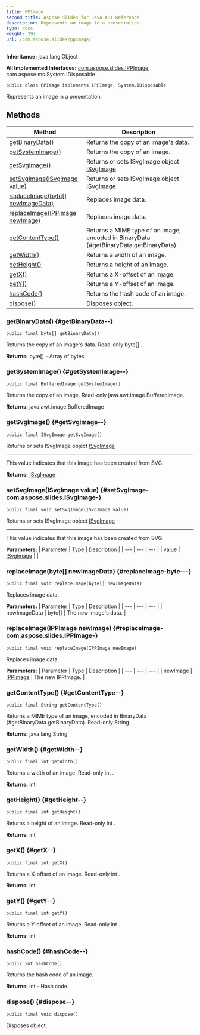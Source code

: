 ```yaml
---
title: PPImage
second_title: Aspose.Slides for Java API Reference
description: Represents an image in a presentation.
type: docs
weight: 397
url: /com.aspose.slides/ppimage/
---
```

**Inheritance:**
java.lang.Object

**All Implemented Interfaces:**
[com.aspose.slides.IPPImage](../../com.aspose.slides/ippimage), com.aspose.ms.System.IDisposable
```
public class PPImage implements IPPImage, System.IDisposable
```

Represents an image in a presentation.
## Methods

| Method | Description |
| --- | --- |
| [getBinaryData()](#getBinaryData--) | Returns the copy of an image's data. |
| [getSystemImage()](#getSystemImage--) | Returns the copy of an image. |
| [getSvgImage()](#getSvgImage--) | Returns or sets ISvgImage object [ISvgImage](../../com.aspose.slides/isvgimage) |
| [setSvgImage(ISvgImage value)](#setSvgImage-com.aspose.slides.ISvgImage-) | Returns or sets ISvgImage object [ISvgImage](../../com.aspose.slides/isvgimage) |
| [replaceImage(byte[] newImageData)](#replaceImage-byte---) | Replaces image data. |
| [replaceImage(IPPImage newImage)](#replaceImage-com.aspose.slides.IPPImage-) | Replaces image data. |
| [getContentType()](#getContentType--) | Returns a MIME type of an image, encoded in  BinaryData (\#getBinaryData.getBinaryData). |
| [getWidth()](#getWidth--) | Returns a width of an image. |
| [getHeight()](#getHeight--) | Returns a height of an image. |
| [getX()](#getX--) | Returns a X-offset of an image. |
| [getY()](#getY--) | Returns a Y-offset of an image. |
| [hashCode()](#hashCode--) | Returns the hash code of an image. |
| [dispose()](#dispose--) | Disposes object. |
### getBinaryData() {#getBinaryData--}
```
public final byte[] getBinaryData()
```


Returns the copy of an image's data. Read-only  byte[] .

**Returns:**
byte[] - Array of bytes
### getSystemImage() {#getSystemImage--}
```
public final BufferedImage getSystemImage()
```


Returns the copy of an image. Read-only java.awt.image.BufferedImage.

**Returns:**
java.awt.image.BufferedImage
### getSvgImage() {#getSvgImage--}
```
public final ISvgImage getSvgImage()
```


Returns or sets ISvgImage object [ISvgImage](../../com.aspose.slides/isvgimage)

--------------------

This value indicates that this image has been created from SVG.

**Returns:**
[ISvgImage](../../com.aspose.slides/isvgimage)
### setSvgImage(ISvgImage value) {#setSvgImage-com.aspose.slides.ISvgImage-}
```
public final void setSvgImage(ISvgImage value)
```


Returns or sets ISvgImage object [ISvgImage](../../com.aspose.slides/isvgimage)

--------------------

This value indicates that this image has been created from SVG.

**Parameters:**
| Parameter | Type | Description |
| --- | --- | --- |
| value | [ISvgImage](../../com.aspose.slides/isvgimage) |  |

### replaceImage(byte[] newImageData) {#replaceImage-byte---}
```
public final void replaceImage(byte[] newImageData)
```


Replaces image data.

**Parameters:**
| Parameter | Type | Description |
| --- | --- | --- |
| newImageData | byte[] | The new image's data. |

### replaceImage(IPPImage newImage) {#replaceImage-com.aspose.slides.IPPImage-}
```
public final void replaceImage(IPPImage newImage)
```


Replaces image data.

**Parameters:**
| Parameter | Type | Description |
| --- | --- | --- |
| newImage | [IPPImage](../../com.aspose.slides/ippimage) | The new IPPImage. |

### getContentType() {#getContentType--}
```
public final String getContentType()
```


Returns a MIME type of an image, encoded in  BinaryData (\#getBinaryData.getBinaryData). Read-only String.

**Returns:**
java.lang.String
### getWidth() {#getWidth--}
```
public final int getWidth()
```


Returns a width of an image. Read-only  int .

**Returns:**
int
### getHeight() {#getHeight--}
```
public final int getHeight()
```


Returns a height of an image. Read-only  int .

**Returns:**
int
### getX() {#getX--}
```
public final int getX()
```


Returns a X-offset of an image. Read-only  int .

**Returns:**
int
### getY() {#getY--}
```
public final int getY()
```


Returns a Y-offset of an image. Read-only  int .

**Returns:**
int
### hashCode() {#hashCode--}
```
public int hashCode()
```


Returns the hash code of an image.

**Returns:**
int - Hash code.
### dispose() {#dispose--}
```
public final void dispose()
```


Disposes object.


